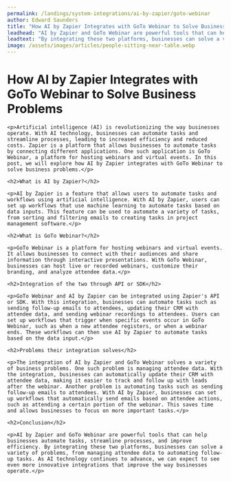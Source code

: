```yaml
---
permalink: /landings/system-integrations/ai-by-zapier/goto-webinar
author: Edward Saunders
title: "How AI by Zapier Integrates with GoTo Webinar to Solve Business Problems"
leadhead: "AI by Zapier and GoTo Webinar are powerful tools that can help businesses automate tasks, streamline processes, and improve efficiency"
leadtext: "By integrating these two platforms, businesses can solve a variety of problems, from managing attendee data to automating follow-up tasks. As AI technology continues to advance, we can expect to see even more innovative integrations that improve the way businesses operate."
image: /assets/images/articles/people-sitting-near-table.webp
---
```

<div class="arttext">
	<h1>How AI by Zapier Integrates with GoTo Webinar to Solve Business Problems</h1>

	<p>Artificial intelligence (AI) is revolutionizing the way businesses operate. With AI technology, businesses can automate tasks and streamline processes, leading to increased efficiency and reduced costs. Zapier is a platform that allows businesses to automate tasks by connecting different applications. One such application is GoTo Webinar, a platform for hosting webinars and virtual events. In this post, we will explore how AI by Zapier integrates with GoTo Webinar to solve business problems.</p>

	<h2>What is AI by Zapier?</h2>

	<p>AI by Zapier is a feature that allows users to automate tasks and workflows using artificial intelligence. With AI by Zapier, users can set up workflows that use machine learning to automate tasks based on data inputs. This feature can be used to automate a variety of tasks, from sorting and filtering emails to creating tasks in project management software.</p>

	<h2>What is GoTo Webinar?</h2>

	<p>GoTo Webinar is a platform for hosting webinars and virtual events. It allows businesses to connect with their audiences and share information through interactive presentations. With GoTo Webinar, businesses can host live or recorded webinars, customize their branding, and analyze attendee data.</p>

	<h2>Integration of the two through API or SDK</h2>

	<p>GoTo Webinar and AI by Zapier can be integrated using Zapier's API or SDK. With this integration, businesses can automate tasks such as sending follow-up emails to attendees, updating their CRM with attendee data, and sending webinar recordings to attendees. Users can set up workflows that trigger when specific events occur in GoTo Webinar, such as when a new attendee registers, or when a webinar ends. These workflows can then use AI by Zapier to automate tasks based on the data input.</p>

	<h2>Problems their integration solves</h2>

	<p>The integration of AI by Zapier and GoTo Webinar solves a variety of business problems. One such problem is managing attendee data. With the integration, businesses can automatically update their CRM with attendee data, making it easier to track and follow up with leads after the webinar. Another problem is automating tasks such as sending follow-up emails to attendees. With AI by Zapier, businesses can set up workflows that automatically send emails based on attendee actions, such as attending a certain portion of the webinar. This saves time and allows businesses to focus on more important tasks.</p>

	<h2>Conclusion</h2>

	<p>AI by Zapier and GoTo Webinar are powerful tools that can help businesses automate tasks, streamline processes, and improve efficiency. By integrating these two platforms, businesses can solve a variety of problems, from managing attendee data to automating follow-up tasks. As AI technology continues to advance, we can expect to see even more innovative integrations that improve the way businesses operate.</p>

</div>